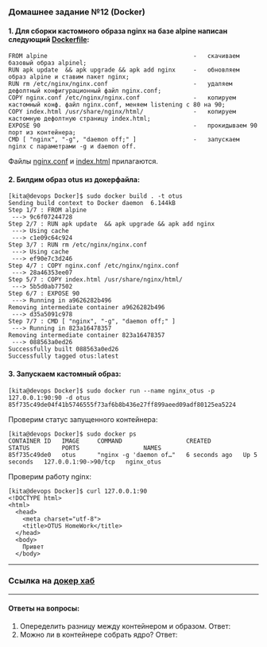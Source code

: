 ### Домашнее задание №12 (Docker)
#### 1. Для сборки кастомного образа nginx на базе alpine написан следующий [Dockerfile](https://github.com/uNkindy/Otus_Unit_12_Docker/blob/main/Dockerfile):
```console
FROM alpine                                         -   скачиваем базовый образ alpinel;
RUN apk update  && apk upgrade && apk add nginx     -   обновляем образ alpine и ставим пакет nginx;
RUN rm /etc/nginx/nginx.conf                        -   удаляем дефолтный конфигурационный файл nginx.conf;
COPY nginx.conf /etc/nginx/nginx.conf               -   копируем кастомный конф. файл nginx.conf, меняем listening с 80 на 90;
COPY index.html /usr/share/nginx/html/              -   копируем кастомную дефолтную страницу index.html;
EXPOSE 90                                           -   прокидываем 90 порт из контейнера;
CMD [ "nginx", "-g", "daemon off;" ]                -   запускаем nginx c параметрами -g и daemon off.
```
Файлы [nginx.conf](https://github.com/uNkindy/Otus_Unit_12_Docker/blob/main/nginx.conf) и [index.html](https://github.com/uNkindy/Otus_Unit_12_Docker/blob/main/index.html) прилагаются.

#### 2. Билдим образ otus из докерфайла:
```console
[kita@devops Docker]$ sudo docker build . -t otus
Sending build context to Docker daemon  6.144kB
Step 1/7 : FROM alpine
 ---> 9c6f07244728
Step 2/7 : RUN apk update  && apk upgrade && apk add nginx
 ---> Using cache
 ---> c1e09c64c924
Step 3/7 : RUN rm /etc/nginx/nginx.conf
 ---> Using cache
 ---> ef90e7c3d246
Step 4/7 : COPY nginx.conf /etc/nginx/nginx.conf
 ---> 28a46353ee07
Step 5/7 : COPY index.html /usr/share/nginx/html/
 ---> 5b5d0ab77502
Step 6/7 : EXPOSE 90
 ---> Running in a9626282b496
Removing intermediate container a9626282b496
 ---> d35a5091c978
Step 7/7 : CMD [ "nginx", "-g", "daemon off;" ]
 ---> Running in 823a16478357
Removing intermediate container 823a16478357
 ---> 088563a0ed26
Successfully built 088563a0ed26
Successfully tagged otus:latest
```

#### 3. Запускаем кастомный образ:
```console
[kita@devops Docker]$ sudo docker run --name nginx_otus -p 127.0.0.1:90:90 -d otus
85f735c49de04f41b5746555f73af6b8b436e27ff899aeed09adf80125ea5224
```
Проверим статус запущенного контейнера:
```console
[kita@devops Docker]$ sudo docker ps
CONTAINER ID   IMAGE     COMMAND                  CREATED         STATUS         PORTS                  NAMES
85f735c49de0   otus      "nginx -g 'daemon of…"   6 seconds ago   Up 5 seconds   127.0.0.1:90->90/tcp   nginx_otus
```
Проверим работу nginx:
```console
[kita@devops Docker]$ curl 127.0.0.1:90
<!DOCTYPE html>
<html>
  <head>
    <meta charset="utf-8">
    <title>OTUS HomeWork</title>
  </head>
  <body>
    Привет
  </body>
```
___
### Ссылка на [докер хаб](https://hub.docker.com/repository/docker/unkindy/otus)
___
#### Ответы на вопросы:
1. Опеределить разницу между контейнером и образом.
Ответ:
2. Можно ли в контейнере собрать ядро?
Ответ:

